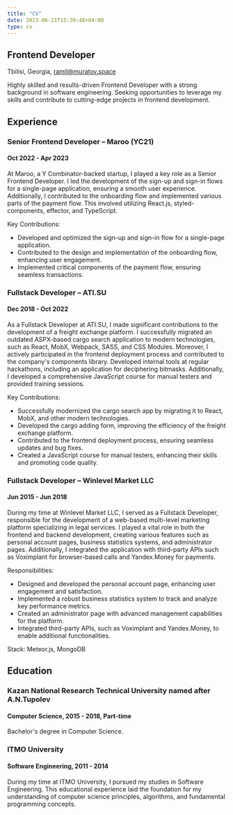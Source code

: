 ```yaml
---
title: "CV"
date: 2023-06-21T15:39:48+04:00
type: cv
---
```


## Frontend Developer

Tbilisi, Georgia, ramil@muratov.space

Highly skilled and results-driven Frontend Developer with a strong background in software engineering. Seeking opportunities to leverage my skills and contribute to cutting-edge projects in frontend development.

## Experience

### Senior Frontend Developer – Maroo (YC21)

#### Oct 2022 - Apr 2023

At Maroo, a Y Combinator-backed startup, I played a key role as a Senior Frontend Developer. I led the development of the sign-up and sign-in flows for a single-page application, ensuring a smooth user experience. Additionally, I contributed to the onboarding flow and implemented various parts of the payment flow. This involved utilizing React.js, styled-components, effector, and TypeScript.

Key Contributions:

- Developed and optimized the sign-up and sign-in flow for a single-page application.
- Contributed to the design and implementation of the onboarding flow, enhancing user engagement.
- Implemented critical components of the payment flow, ensuring seamless transactions.

### Fullstack Developer – ATI.SU

#### Dec 2018 - Oct 2022

As a Fullstack Developer at ATI.SU, I made significant contributions to the development of a freight exchange platform. I successfully migrated an outdated ASPX-based cargo search application to modern technologies, such as React, MobX, Webpack, SASS, and CSS Modules. Moreover, I actively participated in the frontend deployment process and contributed to the company's components library. Developed internal tools at regular hackathons, including an application for deciphering bitmasks. Additionally, I developed a comprehensive JavaScript course for manual testers and provided training sessions. 

Key Contributions:

- Successfully modernized the cargo search app by migrating it to React, MobX, and other modern technologies.
- Developed the cargo adding form, improving the efficiency of the freight exchange platform.
- Contributed to the frontend deployment process, ensuring seamless updates and bug fixes.
- Created a JavaScript course for manual testers, enhancing their skills and promoting code quality.

### Fullstack Developer – Winlevel Market LLC

#### Jun 2015 - Jun 2018

During my time at Winlevel Market LLC, I served as a Fullstack Developer, responsible for the development of a web-based multi-level marketing platform specializing in legal services. I played a vital role in both the frontend and backend development, creating various features such as personal account pages, business statistics systems, and administrator pages. Additionally, I integrated the application with third-party APIs such as Voximplant for browser-based calls and Yandex.Money for payments.

Responsibilities:

- Designed and developed the personal account page, enhancing user engagement and satisfaction.
- Implemented a robust business statistics system to track and analyze key performance metrics.
- Created an administrator page with advanced management capabilities for the platform.
- Integrated third-party APIs, such as Voximplant and Yandex.Money, to enable additional functionalities.

Stack: Meteor.js, MongoDB

## Education

### Kazan National Research Technical University named after A.N.Tupolev

#### Computer Science, 2015 - 2018, Part-time

Bachelor's degree in Computer Science.

### ITMO University

#### Software Engineering, 2011 - 2014

During my time at ITMO University, I pursued my studies in Software Engineering. This educational experience laid the foundation for my understanding of computer science principles, algorithms, and fundamental programming concepts.
